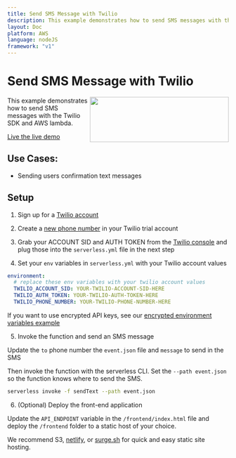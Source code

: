 ```yaml
---
title: Send SMS Message with Twilio
description: This example demonstrates how to send SMS messages with the Twilio SDK and AWS lambda.
layout: Doc
platform: AWS
language: nodeJS
framework: "v1"
---
```

# Send SMS Message with Twilio

<img align="right" width="316" height="103" src="https://s3-us-west-2.amazonaws.com/assets.site.serverless.com/blog/twilio-logo.jpg">
This example demonstrates how to send SMS messages with the Twilio SDK and AWS lambda.

[Live the live demo](http://twilio-serverless-example.surge.sh)

## Use Cases:

* Sending users confirmation text messages

## Setup

1. Sign up for a [Twilio account](http://www.twilio.com)

2. Create a [new phone number](https://www.twilio.com/console/phone-numbers/) in your Twilio trial account

3. Grab your ACCOUNT SID and AUTH TOKEN from the [Twilio console](https://www.twilio.com/console) and plug those into the `serverless.yml` file in the next step

4. Set your `env` variables in `serverless.yml` with your Twilio account values

  ```yml
  environment:
    # replace these env variables with your twilio account values
    TWILIO_ACCOUNT_SID: YOUR-TWILIO-ACCOUNT-SID-HERE
    TWILIO_AUTH_TOKEN: YOUR-TWILIO-AUTH-TOKEN-HERE
    TWILIO_PHONE_NUMBER: YOUR-TWILIO-PHONE-NUMBER-HERE
  ```

  If you want to use encrypted API keys, see our [encrypted environment variables example](https://github.com/serverless/examples/tree/master/aws-node-env-variables-encrypted-in-a-file)

5. Invoke the function and send an SMS message

  Update the `to` phone number the `event.json` file and `message` to send in the SMS

  Then invoke the function with the serverless CLI. Set the `--path event.json` so the function knows where to send the SMS.

  ```bash
  serverless invoke -f sendText --path event.json
  ```

6. (Optional) Deploy the front-end application

  Update the `API_ENDPOINT` variable in the `/frontend/index.html` file and deploy the `/frontend` folder to a static host of your choice.

  We recommend S3, [netlify](https://www.netlify.com/), or [surge.sh](http://surge.sh/) for quick and easy static site hosting.
